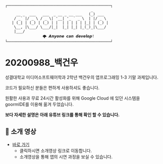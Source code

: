```
┌───────────────────────────────────────────────┐
                                       _       
     __ _  ___   ___  _ __ _ __ ___   (_) ___  
    / _` |/ _ \ / _ \| '__| '_ ` _ \  | |/ _ \ 
   | (_| | (_) | (_) | |  | | | | | |_| | (_) |
    \__, |\___/ \___/|_|  |_| |_| |_(_)_|\___/ 
    |___/                                      
			     🌩 𝘼𝙣𝙮𝙤𝙣𝙚 𝙘𝙖𝙣 𝙙𝙚𝙫𝙚𝙡𝙤𝙥!
└───────────────────────────────────────────────┘
```

# 20200988_백건우
성결대학교 미디어소프트웨어학과 2학년 백건우의 앱프로그래밍 1-3 기말 과제입니다.

코드가 필요하신 분들은 편하게 사용하셔도 좋습니다.

원활한 사용과 무료 24시간 활성화를 위해 Google Cloud 에 있던 시스템을 goormIDE를 이용해 옮겨 두었습니다.

**보다 자세한 설명은 아래 유튜브 링크를 통해 확인 할 수 있습니다.**  


## 🔧 소개 영상

* [바로 가기](https://www.youtube.com/watch?v=2NEsQdhNs7E)
	* 클릭하시면 소개영상 링크로 이동합니다.
	* 소개영상을 통해 앱의 시연 과정을 보실 수 있습니다.
